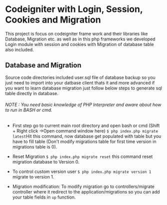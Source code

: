 # Codeigniter with Login, Session, Cookies and Migration
This project is focus on codeigniter frame work and their libraries like Database, Migration etc. as well as in this php frameworks we developed Login module with session and cookies with Migration of database table also included.

## Database and Migration
Source code directories included user.sql file of database backup so you just need to import into your datbase client thats it and more advanced if you want to learn database migration just follow below steps to generate sql table directly in database.
###### NOTE : You need basic knowledge of PHP Interpreter and aware about how to run in BASH or cmd.

* First step go to current main root directory and open bash or cmd (Shift + Right click ->Open command window here) ```$ php index.php migrate latest```Hit this command, now database get populated with table but you have to fill table (Don't modify migrations table for first time version in migrations table is 0).

* Reset Migration ```$ php index.php migrate reset``` this command reset migration database to Version 0.

* To control custom version user ```$ php index.php migrate version 1``` migrate to version 1.

* Migration modification: To modify migration go to controllers/migrate controller where it redirect to the application/migrations so you can add your table fields in ```up``` function.